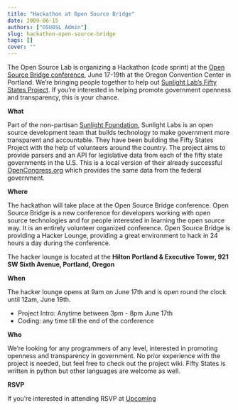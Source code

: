 ```yaml
---
title: "Hackathon at Open Source Bridge"
date: 2009-06-15
authors: ["OSUOSL Admin"]
slug: hackathon-open-source-bridge
tags: []
cover: ""
---
```


The Open Source Lab is organizing a Hackathon (code sprint) at the
[Open Source Bridge conference](http://opensourcebridge.org/), June 17-19th at the Oregon Convention Center in Portland.
We’re bringing people together to help out
[Sunlight Lab’s Fifty States Project](http://www.sunlightlabs.com/blog/2009/02/26/fifty-state-project/). If you’re
interested in helping promote government openness and transparency, this is your chance.

**What**

Part of the non-partisan [Sunlight Foundation](http://sunlightfoundation.com/), Sunlight Labs is an open source
development team that builds technology to make government more transparent and accountable. They have been building the
Fifty States Project with the help of volunteers around the country. The project aims to provide parsers and an API for
legislative data from each of the fifty state governments in the U.S. This is a local version of their already
successful [OpenCongress.org](http://opencongress.org/) which provides the same data from the federal government.

**Where**

The hackathon will take place at the Open Source Bridge conference. Open Source Bridge is a new conference for
developers working with open source technologies and for people interested in learning the open source way. It is an
entirely volunteer organized conference. Open Source Bridge is providing a Hacker Lounge, providing a great environment
to hack in 24 hours a day during the conference.

The hacker lounge is located at the **Hilton Portland & Executive Tower, 921 SW Sixth Avenue, Portland, Oregon**

**When**

The hacker lounge opens at 9am on June 17th and is open round the clock until 12am, June 19th.

- Project Intro: Anytime between 3pm - 8pm June 17th
- Coding: any time till the end of the conference

**Who**

We’re looking for any programmers of any level, interested in promoting openness and transparency in government. No
prior experience with the project is needed, but feel free to check out the project wiki. Fifty States is written in
python but other languages are welcome as well.

**RSVP**

If you’re interested in attending RSVP at [Upcoming](http://upcoming.yahoo.com/event/2677280)
